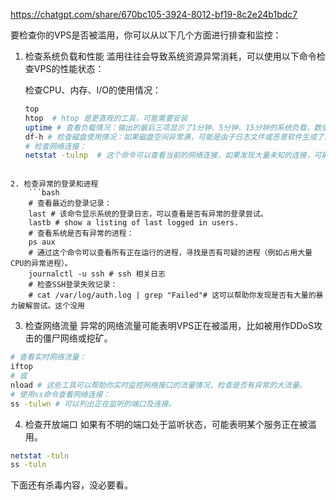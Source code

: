 

https://chatgpt.com/share/670bc105-3924-8012-bf19-8c2e24b1bdc7

要检查你的VPS是否被滥用，你可以从以下几个方面进行排查和监控：

1. 检查系统负载和性能
	滥用往往会导致系统资源异常消耗，可以使用以下命令检查VPS的性能状态：
	
	检查CPU、内存、I/O的使用情况：
	```bash
	top
	htop  # htop 是更直观的工具，可能需要安装
	uptime # 查看负载情况：输出的最后三项显示了1分钟、5分钟、15分钟的系统负载，数值越大，负载越高。
	df-h # 检查磁盘使用情况：如果磁盘空间异常满，可能是由于日志文件或恶意软件生成了大量文件。
	# 检查网络连接：
	netstat -tulnp	# 这个命令可以查看当前的网络连接，如果发现大量未知的连接，可能是被滥用。
```

2. 检查异常的登录和进程
	```bash
	# 查看最近的登录记录：
	last # 该命令显示系统的登录日志，可以查看是否有异常的登录尝试。
	lastb # show a listing of last logged in users.
	# 查看系统是否有异常的进程：
	ps aux
	# 通过这个命令可以查看所有正在运行的进程，寻找是否有可疑的进程（例如占用大量CPU的异常进程）。
	journalctl -u ssh # ssh 相关日志
	# 检查SSH登录失败记录：
	# cat /var/log/auth.log | grep "Failed"# 这可以帮助你发现是否有大量的暴力破解尝试。这个没用
```

3. 检查网络流量
异常的网络流量可能表明VPS正在被滥用，比如被用作DDoS攻击的僵尸网络或挖矿。
```bash
# 查看实时网络流量：
iftop
# 或
nload # 这些工具可以帮助你实时监控网络接口的流量情况，检查是否有异常的大流量。
# 使用ss命令查看网络连接：
ss -tulwn # 可以列出正在监听的端口及连接。
```

4. 检查开放端口
如果有不明的端口处于监听状态，可能表明某个服务正在被滥用。
```bash
netstat -tuln
ss -tuln
```

下面还有杀毒内容，没必要看。